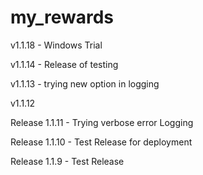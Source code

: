 # my_rewards

v1.1.18 - Windows Trial

v1.1.14 - Release of testing

v1.1.13 - trying new option in logging

v1.1.12

Release 1.1.11 - Trying verbose error Logging

Release 1.1.10 - Test Release for deployment

Release 1.1.9 - Test Release
